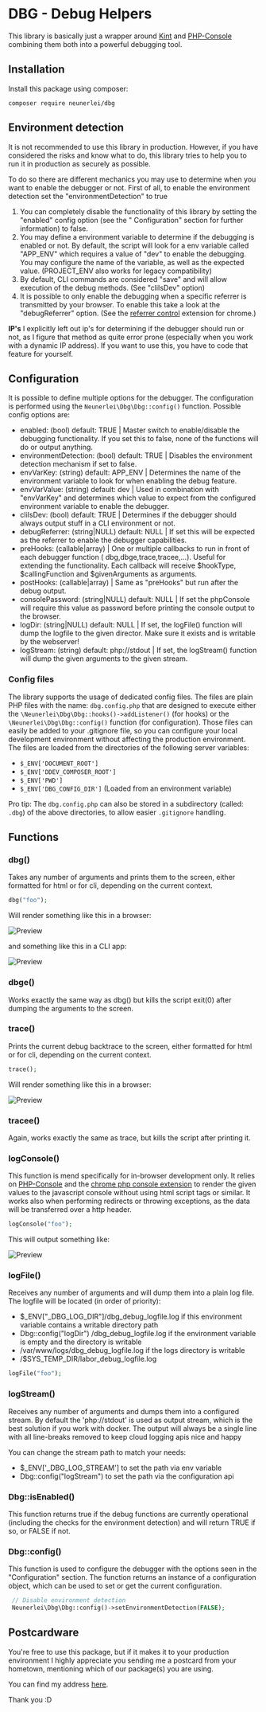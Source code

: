 # DBG - Debug Helpers

This library is basically just a wrapper around [Kint](https://github.com/kint-php/kint)
and [PHP-Console](https://github.com/barbushin/php-console) combining
them both into a powerful debugging tool.

## Installation

Install this package using composer:

```
composer require neunerlei/dbg
```

## Environment detection

It is not recommended to use this library in production. However, if you have considered the risks and know what to do,
this library tries to help you to run it in production as securely as possible.

To do so there are different mechanics you may use to determine when you want to enable the debugger or not. First of
all, to enable the environment
detection set the "environmentDetection" to true

1. You can completely disable the functionality of this library by setting the "enabled" config option (see the "
   Configuration" section for further information)
   to false.
2. You may define a environment variable to determine if the debugging is enabled or not. By default, the script will
   look for a env variable called "APP_ENV" which requires a value of "dev" to enable the debugging. You may configure
   the name of the variable, as well as the expected value. (PROJECT_ENV also works for legacy compatibility)
3. By default, CLI commands are considered "save" and will allow execution of the debug methods. (See "cliIsDev" option)
4. It is possible to only enable the debugging when a specific referrer is transmitted by your browser. To enable this
   take a look at the "debugReferrer" option. (See
   the [referrer control](https://chrome.google.com/webstore/detail/referer-control/hnkcfpcejkafcihlgbojoidoihckciin?hl=en)
   extension for chrome.)

**IP's** I explicitly left out ip's for determining if the debugger should run or not, as I figure that method as quite
error prone (especially when you work
with a dynamic IP address). If you want to use this, you have to code that feature for yourself.

## Configuration

It is possible to define multiple options for the debugger.
The configuration is performed using the `Neunerlei\Dbg\Dbg::config()` function. Possible config options are:

- enabled: (bool) default: TRUE | Master switch to enable/disable the debugging functionality. If you set this to false,
  none of the functions will do or output
  anything.
- environmentDetection: (bool) default: TRUE | Disables the environment detection mechanism if set to false.
- envVarKey: (string) default: APP_ENV | Determines the name of the environment variable to look for when
  enabling the debug feature.
- envVarValue: (string) default: dev | Used in combination with "envVarKey" and determines which value to expect
  from the configured environment variable to enable the debugger.
- cliIsDev: (bool) default: TRUE | Determines if the debugger should always output stuff in a CLI environment or
  not.
- debugReferrer: (string|NULL) default: NULL | If set this will be expected as the referrer to enable the debugger
  capabilities.
- preHooks: (callable|array) | One or multiple callbacks to run in front of each debugger function (
  dbg,dbge,trace,tracee,...). Useful for extending the
  functionality. Each callback will receive $hookType, $callingFunction and $givenArguments as arguments.
- postHooks: (callable|array) | Same as "preHooks" but run after the debug output.
- consolePassword: (string|NULL) default: NULL | If set the phpConsole will require this value as password before
  printing the console output to the browser.
- logDir: (string|NULL) default: NULL | If set, the logFile() function will dump the logfile to the given director. Make
  sure it exists and is writable by the webserver!
- logStream: (string) default: php://stdout | If set, the logStream() function will dump the given arguments to the
  given stream.

### Config files

The library supports the usage of dedicated config files. The files are plain PHP files with the name: `dbg.config.php`
that are designed to execute either the `\Neunerlei\Dbg\Dbg::hooks()->addListener()` (for hooks)
or the `\Neunerlei\Dbg\Dbg::config()` function (for configuration). Those files can easily be added to your .gitignore
file,
so you can configure your local development environment without affecting the production environment.
The files are loaded from the directories of the following server variables:

- `$_ENV['DOCUMENT_ROOT']`
- `$_ENV['DDEV_COMPOSER_ROOT']`
- `$_ENV['PWD']`
- `$_ENV['DBG_CONFIG_DIR']` (Loaded from an environment variable)

Pro tip: The `dbg.config.php` can also be stored in a subdirectory (called: `.dbg`) of the above directories,
to allow easier `.gitignore` handling.

## Functions

### dbg()

Takes any number of arguments and prints them to the screen, either formatted for html or for cli, depending on the
current context.

```php
dbg("foo");
```

Will render something like this in a browser:

![Preview](ReadmeImages/dbg.png)

and something like this in a CLI app:

![Preview](ReadmeImages/dbg-cli.png)

### dbge()

Works exactly the same way as dbg() but kills the script exit(0) after dumping the arguments to the screen.

### trace()

Prints the current debug backtrace to the screen, either formatted for html or for cli, depending on the current
context.

```php
trace();
```

Will render something like this in a browser:

![Preview](ReadmeImages/trace.png)

### tracee()

Again, works exactly the same as trace, but kills the script after printing it.

### logConsole()

This function is mend specifically for in-browser development only. It relies
on [PHP-Console](https://github.com/barbushin/php-console) and
the [chrome php console extension](https://chrome.google.com/webstore/detail/php-console/nfhmhhlpfleoednkpnnnkolmclajemef)
to render the given values to the
javascript console without using html script tags or similar. It works also when performing redirects or throwing
exceptions, as the data will be transferred
over a http header.

```php
logConsole("foo");
```

This will output something like:

![Preview](ReadmeImages/php-console.png)

### logFile()

Receives any number of arguments and will dump them into a plain log file. The logfile will be located (in order of
priority):

- $_ENV["_DBG_LOG_DIR"]/dbg_debug_logfile.log if this environment variable contains a writable directory path
- Dbg::config("logDir") /dbg_debug_logfile.log if the environment variable is empty and the directory is writable
- /var/www/logs/dbg_debug_logfile.log if the logs directory is writable
- /$SYS_TEMP_DIR/labor_debug_logfile.log

```php
logFile("foo");
```

### logStream()

Receives any number of arguments and dumps them into a configured stream. By default the 'php://stdout' is used as
output stream, which is the best solution if
you work with docker. The output will always be a single line with all line-breaks removed to keep cloud logging apis
nice and happy

You can change the stream path to match your needs:

- $_ENV['_DBG_LOG_STREAM'] to set the path via env variable
- Dbg::config("logStream") to set the path via the configuration api

### Dbg::isEnabled()

This function returns true if the debug functions are currently operational (including the checks for the environment
detection) and will return TRUE if so, or
FALSE if not.

### Dbg::config()

This function is used to configure the debugger with the options seen in the "Configuration" section.
The function returns an instance of a configuration object, which can be used to set or get the current configuration.

```php
 // Disable environment detection
 Neunerlei\Dbg\Dbg::config()->setEnvironmentDetection(FALSE);
 ```

## Postcardware

You're free to use this package, but if it makes it to your production environment I highly appreciate you sending me a
postcard from your hometown, mentioning
which of our package(s) you are using.

You can find my address [here](https://www.neunerlei.eu/).

Thank you :D 
